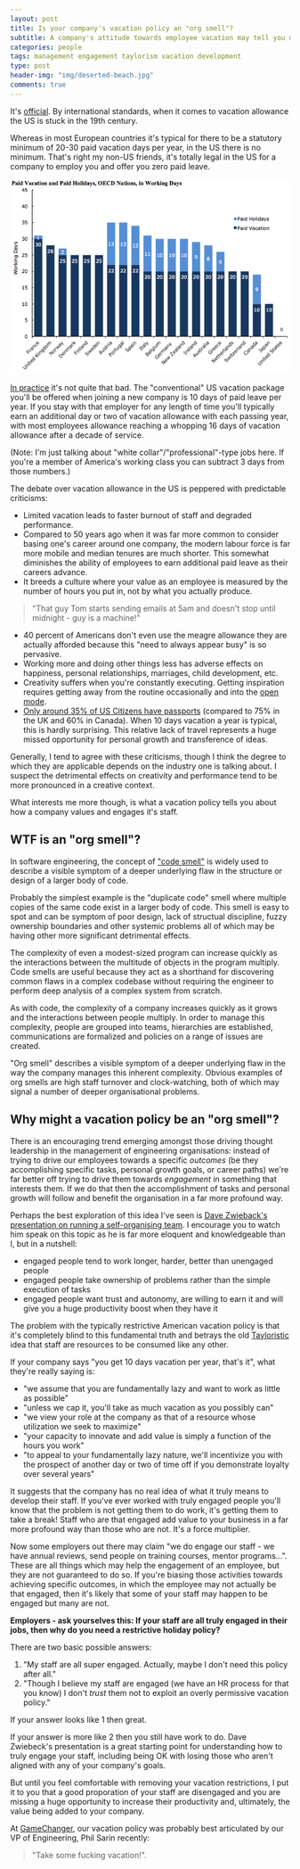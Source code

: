 ```yaml
---
layout: post
title: Is your company's vacation policy an "org smell"?
subtitle: A company's attitude towards employee vacation may tell you more than you realise about how they approach employee engagement.
categories: people
tags: management engagement taylorism vacation development
type: post
header-img: "img/deserted-beach.jpg"
comments: true
---
```


It's [official](http://www.cepr.net/documents/publications/no-vacation-update-2013-05.pdf). By international standards, when it comes to vacation allowance the US is stuck in the 19th century.

Whereas in most European countries it's typical for there to be a statutory minimum of 20-30 paid vacation days per year, in the US there is no minimum. That's right my non-US friends, it's totally legal in the US for a company to employ you and offer you zero paid leave.


![OECD](/img/oecd-vacation-graph.png)

[In practice](http://www.bls.gov/news.release/ebs.t05.htm) it's not quite that bad. The "conventional" US vacation package you'll be offered when joining a new company is 10 days of paid leave per year. If you stay with that employer for any length of time you'll typically earn an additional day or two of vacation allowance with each passing year, with most employees allowance reaching a whopping 16 days of vacation allowance after a decade of service.

(Note: I'm just talking about "white collar"/"professional"-type jobs here. If you're a member of America's working class you can subtract 3 days from those numbers.)

The debate over vacation allowance in the US is peppered with predictable criticisms:

 - Limited vacation leads to faster burnout of staff and degraded performance.
 - Compared to 50 years ago when it was far more common to consider basing one's career around one company, the modern labour force is far more mobile and median tenures are much shorter. This somewhat diminishes the ability of employees to earn additional paid leave as their careers advance.
 - It breeds a culture where your value as an employee is measured by the number of hours you put in, not by what you actually produce.

 <blockquote>"That guy Tom starts sending emails at 5am and doesn't stop until midnight - guy is a machine!"</blockquote>

 - 40 percent of Americans don't even use the meagre allowance they are actually afforded because this "need to always appear busy" is so pervasive.
 - Working more and doing other things less has adverse effects on happiness, personal relationships, marriages, child development, etc.
 - Creativity suffers when you're constantly executing. Getting inspiration requires getting away from the routine occasionally and into the [open mode](http://tune.pk/video/3977274/john-cleese-how-to-inspire-creativity-within-yourselves).
 - [Only around 35% of US Citizens have passports](http://travel.state.gov/content/passports/english/passports/statistics.html) (compared to 75% in the UK and 60% in Canada). When 10 days vacation a year is typical, this is hardly surprising. This relative lack of travel represents a huge missed opportunity for personal growth and transference of ideas.

Generally, I tend to agree with these criticisms, though I think the degree to which they are applicable depends on the industry one is talking about. I suspect the detrimental effects on creativity and performance tend to be more pronounced in a creative context.

What interests me more though, is what a vacation policy tells you about how a company values and engages it's staff.


## WTF is an "org smell"?

In software engineering, the concept of ["code smell"](http://martinfowler.com/bliki/CodeSmell.html) is widely used to describe a visible symptom of a deeper underlying flaw in the structure or design of a larger body of code.

Probably the simplest example is the "duplicate code" smell where multiple copies of the same code exist in a larger body of code. This smell is easy to spot and can be symptom of poor design, lack of structual discipline, fuzzy ownership boundaries and other systemic problems all of which may be having other more significant detrimental effects.

The complexity of even a modest-sized program can increase quickly as the interactions between the multitude of objects in the program multiply. Code smells are useful because they act as a shorthand for discovering common flaws in a complex codebase without requiring the engineer to perform deep analysis of a complex system from scratch.

As with code, the complexity of a company increases quickly as it grows and the interactions between people multiply. In order to manage this complexity, people are grouped into teams, hierarchies are established, communications are formalized and policies on a range of issues are created.

"Org smell" describes a visible symptom of a deeper underlying flaw in the way the company manages this inherent complexity. Obvious examples of org smells are high staff turnover and clock-watching, both of which may signal a number of deeper organisational problems.


## Why might a vacation policy be an "org smell"?

There is an encouraging trend emerging amongst those driving thought leadership in the management of engineering organisations: instead of trying to drive our employees towards a specific _outcomes_ (be they accomplishing specific tasks, personal growth goals, or career paths) we're far better off trying to drive them towards _engagement_ in something that interests them. If we do that then the accomplishment of tasks and personal growth will follow and benefit the organisation in a far more profound way.

Perhaps the best exploration of this idea I've seen is [Dave Zwieback's presentation on running a self-organising team](http://www.ustream.tv/recorded/54703596). I encourage you to watch him speak on this  topic as he is far more eloquent and knowledgeable than I, but in a nutshell:

 - engaged people tend to work longer, harder, better than unengaged people
 - engaged people take ownership of problems rather than the simple execution of tasks
 - engaged people want trust and autonomy, are willing to earn it and will give you a huge productivity boost when they have it

 The problem with the typically restrictive American vacation policy is that it's completely blind to this fundamental truth and betrays the old [Tayloristic](http://en.wikipedia.org/wiki/Scientific_management) idea that staff are resources to be consumed like any other.

 If your company says "you get 10 days vacation per year, that's it", what they're really saying is:

  - "we assume that you are fundamentally lazy and want to work as little as possible"
  - "unless we cap it, you'll take as much vacation as you possibly can"
  - "we view your role at the company as that of a resource whose utilization we seek to maximize"
  - "your capacity to innovate and add value is simply a function of the hours you work"
  - "to appeal to your fundamentally lazy nature, we'll incentivize you with the prospect of another day or two of time off if you demonstrate loyalty over several years"

It suggests that the company has no real idea of what it truly means to develop their staff. If you've ever worked with truly engaged people you'll know that the problem is not getting them to do work, it's getting them to take a break! Staff who are that engaged add value to your business in a far more profound way than those who are not. It's a force multiplier.

Now some employers out there may claim "we do engage our staff - we have annual reviews, send people on training courses, mentor programs...". These are all things which may help the engagement of an employee, but they are not guaranteed to do so. If you're biasing those activities towards achieving specific outcomes, in which the employee may not actually be that engaged, then it's likely that some of your staff may happen to be engaged but many are not.

__Employers - ask yourselves this: If your staff are all truly engaged in their jobs, then why do you need a restrictive holiday policy?__

There are two basic possible answers:

1. "My staff are all super engaged. Actually, maybe I don't need this policy after all."
2. "Though I believe my staff are engaged (we have an HR process for that you know) I don't *trust* them not to exploit an overly permissive vacation policy."

If your answer looks like 1 then great.

If your answer is more like 2 then you still have work to do. Dave Zwiebeck's presentation is a great starting point for understanding how to truly engage your staff, including being OK with losing those who aren't aligned with any of your company's goals.

But until you feel comfortable with removing your vacation restrictions, I put it to you that a good proporation of your staff are disengaged and you are missing a huge opportunity to increase their productivity and, ultimately, the value being added to your company.


At [GameChanger](https://gc.com/about), our vacation policy was probably best articulated by our VP of Engineering, Phil Sarin recently:

> "Take some fucking vacation!".

